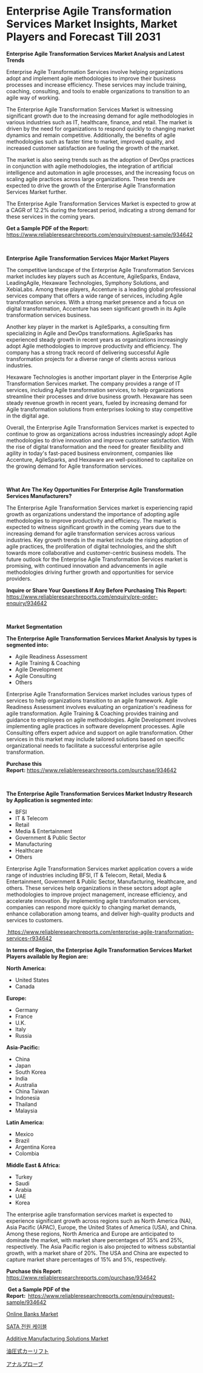 <p><h1>Enterprise Agile Transformation Services Market Insights, Market Players and Forecast Till 2031</h1></p><p><strong>Enterprise Agile Transformation Services Market Analysis and Latest Trends</strong></p>
<p><p>Enterprise Agile Transformation Services involve helping organizations adopt and implement agile methodologies to improve their business processes and increase efficiency. These services may include training, coaching, consulting, and tools to enable organizations to transition to an agile way of working.</p><p>The Enterprise Agile Transformation Services Market is witnessing significant growth due to the increasing demand for agile methodologies in various industries such as IT, healthcare, finance, and retail. The market is driven by the need for organizations to respond quickly to changing market dynamics and remain competitive. Additionally, the benefits of agile methodologies such as faster time to market, improved quality, and increased customer satisfaction are fueling the growth of the market.</p><p>The market is also seeing trends such as the adoption of DevOps practices in conjunction with agile methodologies, the integration of artificial intelligence and automation in agile processes, and the increasing focus on scaling agile practices across large organizations. These trends are expected to drive the growth of the Enterprise Agile Transformation Services Market further.</p><p>The Enterprise Agile Transformation Services Market is expected to grow at a CAGR of 12.2% during the forecast period, indicating a strong demand for these services in the coming years.</p></p>
<p><strong>Get a Sample PDF of the Report:&nbsp;</strong> <a href="https://www.reliableresearchreports.com/enquiry/request-sample/934642">https://www.reliableresearchreports.com/enquiry/request-sample/934642</a></p>
<p>&nbsp;</p>
<p><strong>Enterprise Agile Transformation Services Major Market Players</strong></p>
<p><p>The competitive landscape of the Enterprise Agile Transformation Services market includes key players such as Accenture, AgileSparks, Endava, LeadingAgile, Hexaware Technologies, Symphony Solutions, and XebiaLabs. Among these players, Accenture is a leading global professional services company that offers a wide range of services, including Agile transformation services. With a strong market presence and a focus on digital transformation, Accenture has seen significant growth in its Agile transformation services business.</p><p>Another key player in the market is AgileSparks, a consulting firm specializing in Agile and DevOps transformations. AgileSparks has experienced steady growth in recent years as organizations increasingly adopt Agile methodologies to improve productivity and efficiency. The company has a strong track record of delivering successful Agile transformation projects for a diverse range of clients across various industries.</p><p>Hexaware Technologies is another important player in the Enterprise Agile Transformation Services market. The company provides a range of IT services, including Agile transformation services, to help organizations streamline their processes and drive business growth. Hexaware has seen steady revenue growth in recent years, fueled by increasing demand for Agile transformation solutions from enterprises looking to stay competitive in the digital age.</p><p>Overall, the Enterprise Agile Transformation Services market is expected to continue to grow as organizations across industries increasingly adopt Agile methodologies to drive innovation and improve customer satisfaction. With the rise of digital transformation and the need for greater flexibility and agility in today's fast-paced business environment, companies like Accenture, AgileSparks, and Hexaware are well-positioned to capitalize on the growing demand for Agile transformation services.</p></p>
<p>&nbsp;</p>
<p><strong>What Are The Key Opportunities For Enterprise Agile Transformation Services Manufacturers?</strong></p>
<p><p>The Enterprise Agile Transformation Services market is experiencing rapid growth as organizations understand the importance of adopting agile methodologies to improve productivity and efficiency. The market is expected to witness significant growth in the coming years due to the increasing demand for agile transformation services across various industries. Key growth trends in the market include the rising adoption of agile practices, the proliferation of digital technologies, and the shift towards more collaborative and customer-centric business models. The future outlook for the Enterprise Agile Transformation Services market is promising, with continued innovation and advancements in agile methodologies driving further growth and opportunities for service providers.</p></p>
<p><strong>Inquire or Share Your Questions If Any Before Purchasing This Report:</strong> <a href="https://www.reliableresearchreports.com/enquiry/pre-order-enquiry/934642">https://www.reliableresearchreports.com/enquiry/pre-order-enquiry/934642</a></p>
<p>&nbsp;</p>
<p><strong>Market Segmentation</strong></p>
<p><strong>The Enterprise Agile Transformation Services Market Analysis by types is segmented into:</strong></p>
<p><ul><li>Agile Readiness Assessment</li><li>Agile Training & Coaching</li><li>Agile Development</li><li>Agile Consulting</li><li>Others</li></ul></p>
<p><p>Enterprise Agile Transformation Services market includes various types of services to help organizations transition to an agile framework. Agile Readiness Assessment involves evaluating an organization's readiness for agile transformation. Agile Training & Coaching provides training and guidance to employees on agile methodologies. Agile Development involves implementing agile practices in software development processes. Agile Consulting offers expert advice and support on agile transformation. Other services in this market may include tailored solutions based on specific organizational needs to facilitate a successful enterprise agile transformation.</p></p>
<p><strong>Purchase this Report:&nbsp;</strong><a href="https://www.reliableresearchreports.com/purchase/934642">https://www.reliableresearchreports.com/purchase/934642</a></p>
<p>&nbsp;</p>
<p><strong>The Enterprise Agile Transformation Services Market Industry Research by Application is segmented into:</strong></p>
<p><ul><li>BFSI</li><li>IT & Telecom</li><li>Retail</li><li>Media & Entertainment</li><li>Government & Public Sector</li><li>Manufacturing</li><li>Healthcare</li><li>Others</li></ul></p>
<p><p>Enterprise Agile Transformation Services market application covers a wide range of industries including BFSI, IT & Telecom, Retail, Media & Entertainment, Government & Public Sector, Manufacturing, Healthcare, and others. These services help organizations in these sectors adopt agile methodologies to improve project management, increase efficiency, and accelerate innovation. By implementing agile transformation services, companies can respond more quickly to changing market demands, enhance collaboration among teams, and deliver high-quality products and services to customers.</p></p>
<p><a href="https://www.reliableresearchreports.com/enterprise-agile-transformation-services-r934642">&nbsp;https://www.reliableresearchreports.com/enterprise-agile-transformation-services-r934642</a></p>
<p><strong>In terms of Region, the Enterprise Agile Transformation Services Market Players available by Region are:</strong></p>
<p>
    <p> <strong> North America: </strong>
        <ul>
            <li>United States</li>
            <li>Canada</li>
        </ul>
        </p> 
    <p> <strong> Europe: </strong>
        <ul>
            <li>Germany</li>
            <li>France</li>
            <li>U.K.</li>
            <li>Italy</li>
            <li>Russia</li>
        </ul>
        </p> 
    <p> <strong> Asia-Pacific: </strong>
        <ul>
            <li>China</li>
            <li>Japan</li>
            <li>South Korea</li>
            <li>India</li>
            <li>Australia</li>
            <li>China Taiwan</li>
            <li>Indonesia</li>
            <li>Thailand</li>
            <li>Malaysia</li>
        </ul>
        </p> 
    <p> <strong> Latin America: </strong>
        <ul>
            <li>Mexico</li>
            <li>Brazil</li>
            <li>Argentina Korea</li>
            <li>Colombia</li>
        </ul>
        </p> 
    <p> <strong> Middle East & Africa: </strong>
        <ul>
            <li>Turkey</li>
            <li>Saudi</li>
            <li>Arabia</li>
            <li>UAE</li>
            <li>Korea</li>
        </ul>
    </p>
    </p>
<p><p>The enterprise agile transformation services market is expected to experience significant growth across regions such as North America (NA), Asia Pacific (APAC), Europe, the United States of America (USA), and China. Among these regions, North America and Europe are anticipated to dominate the market, with market share percentages of 35% and 25%, respectively. The Asia Pacific region is also projected to witness substantial growth, with a market share of 20%. The USA and China are expected to capture market share percentages of 15% and 5%, respectively.</p></p>
<p><strong>Purchase this Report: </strong><a href="https://www.reliableresearchreports.com/purchase/934642">https://www.reliableresearchreports.com/purchase/934642</a></p>
<p>&nbsp;<strong>Get a Sample PDF of the Report:&nbsp;&nbsp;</strong><a href="https://www.reliableresearchreports.com/enquiry/request-sample/934642">https://www.reliableresearchreports.com/enquiry/request-sample/934642</a></p>
<p><strong></strong></p>
<p><p><a href="https://www.linkedin.com/pulse/online-banks-market-comprehensive-assessment-type-application-eqo3c">Online Banks Market</a></p><p><a href="https://medium.com/@dandier2003/sata-%ED%8C%8C%EC%9B%8C-%EC%BC%80%EC%9D%B4%EB%B8%94-%EC%8B%9C%EC%9E%A5%EC%9D%80-%EC%8B%9C%EC%9E%A5-%EC%A0%90%EC%9C%A0%EC%9C%A8-%EC%8B%9C%EC%9E%A5-%ED%8A%B8%EB%A0%8C%EB%93%9C-%EB%B0%8F-%EC%8B%9C%EC%9E%A5-%EC%84%B1%EC%9E%A5%EC%97%90-%EA%B4%80%ED%95%9C-%EC%A0%95%EB%B3%B4%EB%A5%BC-%EC%A0%9C%EA%B3%B5%ED%95%A9%EB%8B%88%EB%8B%A4-b613b4b8f7d5">SATA 전원 케이블</a></p><p><a href="https://www.linkedin.com/pulse/additive-manufacturing-solutions-market-competitive-analysis-7ddhe">Additive Manufacturing Solutions Market</a></p><p><a href="https://medium.com/@hiramzulauf/%E6%B2%B9%E5%9C%A7%E3%82%AB%E3%83%BC%E3%83%AA%E3%83%95%E3%83%88%E5%B8%82%E5%A0%B4-%E5%B8%82%E5%A0%B4cagr-%E5%B8%82%E5%A0%B4%E5%8B%95%E5%90%91-%E6%88%90%E9%95%B7%E6%88%A6%E7%95%A5%E3%81%AB%E9%96%A2%E3%81%99%E3%82%8B%E8%A6%8B%E8%AD%98-175cf4819c79">油圧式カーリフト</a></p><p><a href="https://medium.com/@jarrellroob/%E8%82%9B%E9%96%80%E3%83%97%E3%83%AD%E3%83%BC%E3%83%96%E5%B8%82%E5%A0%B4-%E7%A8%AE%E9%A1%9E-%E5%BF%9C%E7%94%A8-%E5%9C%B0%E7%90%86%E3%81%AB%E3%82%88%E3%82%8B%E5%8C%85%E6%8B%AC%E7%9A%84%E3%81%AA%E8%A9%95%E4%BE%A1-b337a609d7ac">アナルプローブ</a></p></p>